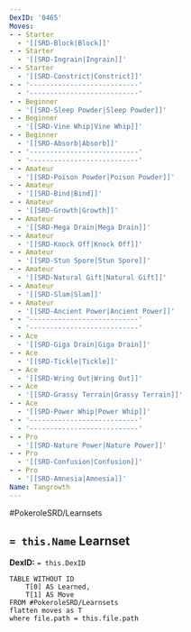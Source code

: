 ```yaml
---
DexID: '0465'
Moves:
- - Starter
  - '[[SRD-Block|Block]]'
- - Starter
  - '[[SRD-Ingrain|Ingrain]]'
- - Starter
  - '[[SRD-Constrict|Constrict]]'
- - '---------------------------'
  - '---------------------------'
- - Beginner
  - '[[SRD-Sleep Powder|Sleep Powder]]'
- - Beginner
  - '[[SRD-Vine Whip|Vine Whip]]'
- - Beginner
  - '[[SRD-Absorb|Absorb]]'
- - '---------------------------'
  - '---------------------------'
- - Amateur
  - '[[SRD-Poison Powder|Poison Powder]]'
- - Amateur
  - '[[SRD-Bind|Bind]]'
- - Amateur
  - '[[SRD-Growth|Growth]]'
- - Amateur
  - '[[SRD-Mega Drain|Mega Drain]]'
- - Amateur
  - '[[SRD-Knock Off|Knock Off]]'
- - Amateur
  - '[[SRD-Stun Spore|Stun Spore]]'
- - Amateur
  - '[[SRD-Natural Gift|Natural Gift]]'
- - Amateur
  - '[[SRD-Slam|Slam]]'
- - Amateur
  - '[[SRD-Ancient Power|Ancient Power]]'
- - '---------------------------'
  - '---------------------------'
- - Ace
  - '[[SRD-Giga Drain|Giga Drain]]'
- - Ace
  - '[[SRD-Tickle|Tickle]]'
- - Ace
  - '[[SRD-Wring Out|Wring Out]]'
- - Ace
  - '[[SRD-Grassy Terrain|Grassy Terrain]]'
- - Ace
  - '[[SRD-Power Whip|Power Whip]]'
- - '---------------------------'
  - '---------------------------'
- - Pro
  - '[[SRD-Nature Power|Nature Power]]'
- - Pro
  - '[[SRD-Confusion|Confusion]]'
- - Pro
  - '[[SRD-Amnesia|Amnesia]]'
Name: Tangrowth
---
```


#PokeroleSRD/Learnsets

## `= this.Name` Learnset

**DexID:** `= this.DexID`

```dataview
TABLE WITHOUT ID
    T[0] AS Learned,
    T[1] AS Move
FROM #PokeroleSRD/Learnsets
flatten moves as T
where file.path = this.file.path
```
